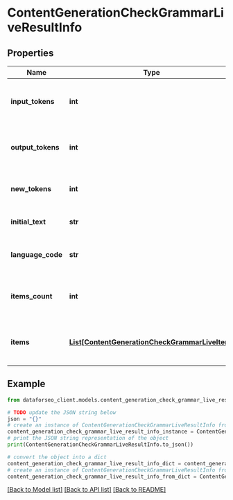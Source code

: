 # ContentGenerationCheckGrammarLiveResultInfo


## Properties

Name | Type | Description | Notes
------------ | ------------- | ------------- | -------------
**input_tokens** | **int** | number of input tokens in the POST request | [optional] 
**output_tokens** | **int** | number of output tokens in the response | [optional] 
**new_tokens** | **int** | number of new tokens in the response | [optional] 
**initial_text** | **str** | initial text in the POST request | [optional] 
**language_code** | **str** | language code in the POST request | [optional] 
**items_count** | **int** | the number of results returned in the items array | [optional] 
**items** | [**List[ContentGenerationCheckGrammarLiveItem]**](ContentGenerationCheckGrammarLiveItem.md) | contains grammar or spelling errors and related data | [optional] 

## Example

```python
from dataforseo_client.models.content_generation_check_grammar_live_result_info import ContentGenerationCheckGrammarLiveResultInfo

# TODO update the JSON string below
json = "{}"
# create an instance of ContentGenerationCheckGrammarLiveResultInfo from a JSON string
content_generation_check_grammar_live_result_info_instance = ContentGenerationCheckGrammarLiveResultInfo.from_json(json)
# print the JSON string representation of the object
print(ContentGenerationCheckGrammarLiveResultInfo.to_json())

# convert the object into a dict
content_generation_check_grammar_live_result_info_dict = content_generation_check_grammar_live_result_info_instance.to_dict()
# create an instance of ContentGenerationCheckGrammarLiveResultInfo from a dict
content_generation_check_grammar_live_result_info_from_dict = ContentGenerationCheckGrammarLiveResultInfo.from_dict(content_generation_check_grammar_live_result_info_dict)
```
[[Back to Model list]](../README.md#documentation-for-models) [[Back to API list]](../README.md#documentation-for-api-endpoints) [[Back to README]](../README.md)


